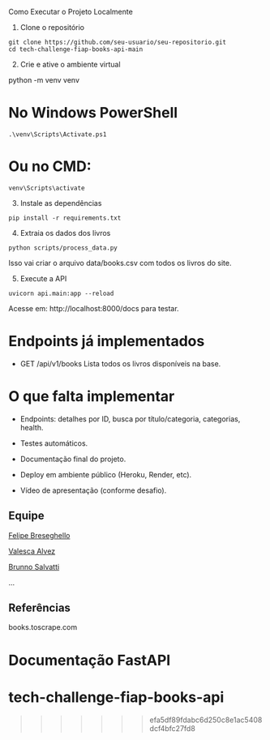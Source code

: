 Como Executar o Projeto Localmente
1. Clone o repositório

```
git clone https://github.com/seu-usuario/seu-repositorio.git
cd tech-challenge-fiap-books-api-main
```

2. Crie e ative o ambiente virtual

python -m venv venv
# No Windows PowerShell
```.\venv\Scripts\Activate.ps1```
# Ou no CMD:
```venv\Scripts\activate```

3. Instale as dependências

```pip install -r requirements.txt```

4. Extraia os dados dos livros

```python scripts/process_data.py```

Isso vai criar o arquivo data/books.csv com todos os livros do site.

5. Execute a API

```uvicorn api.main:app --reload```

Acesse em: http://localhost:8000/docs para testar.

# Endpoints já implementados
- GET /api/v1/books
Lista todos os livros disponíveis na base.

# O que falta implementar

- Endpoints: detalhes por ID, busca por título/categoria, categorias, health.

- Testes automáticos.

- Documentação final do projeto.

- Deploy em ambiente público (Heroku, Render, etc).

- Vídeo de apresentação (conforme desafio).

## Equipe

[Felipe Breseghello](https://github.com/fbreseghello)

[Valesca Alvez](https://github.com/valescaalvez)

[Brunno Salvatti](https://github.com/brunnosalvatti)

...


## Referências
books.toscrape.com

Documentação FastAPI
=======
# tech-challenge-fiap-books-api
>>>>>>> efa5df89fdabc6d250c8e1ac5408dcf4bfc27fd8

